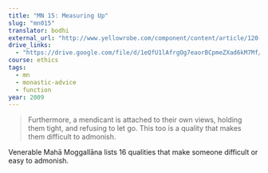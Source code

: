 ```yaml
---
title: "MN 15: Measuring Up"
slug: "mn015"
translator: bodhi
external_url: "http://www.yellowrobe.com/component/content/article/120-majjhima-nikaya/347-mn-15-anumna-sutta-inference.html"
drive_links:
  - "https://drive.google.com/file/d/1eQfU1lAfrgOg7eaorBCpmeZXad6kM7Mf/view?usp=drivesdk"
course: ethics
tags:
  - mn
  - monastic-advice
  - function
year: 2009
---
```


> Furthermore, a mendicant is attached to their own views, holding them tight, and refusing to let go. This too is a quality that makes them difficult to admonish.

Venerable Mahā Moggallāna lists 16 qualities that make someone difficult or easy to admonish.
